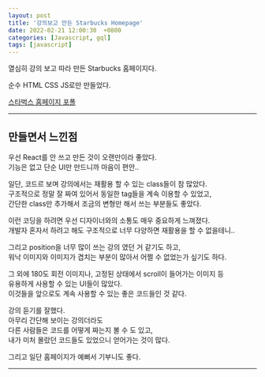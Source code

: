 ```yaml
---
layout: post
title: '강의보고 만든 Starbucks Homepage'
date: 2022-02-21 12:00:30  +0800
categories: [Javascript, gql]
tags: [javascript]
---
```


열심히 강의 보고 따라 만든 Starbucks 홈페이지다.  

순수 HTML CSS JS로만 만들었다.  


[스타벅스 홈페이지 포폴](https://dreamy-heisenberg-cef552.netlify.app/)

---

## **만들면서 느낀점**  


우선 React를 안 쓰고 만든 것이 오랜만이라 좋았다.  
기능은 없고 단순 UI만 만드니까 마음이 편안..  

일단, 코드르 보며 강의에서는 재활용 할 수 있는 class들이 참 많았다.  
구조적으로 정말 잘 짜여 있어서 동일한 tag들을 계속 이용할 수 있었고,  
간단한 class만 추가해서 조금의 변형만 해서 쓰는 부분들도 좋았다.  

이런 코딩을 하려면 우선 디자이너와의 소통도 매우 중요하게 느껴졌다.  
개발자 혼자서 하려고 해도 구조적으로 너무 다양하면 재활용을 할 수 없을테니..  

그리고 position을 너무 많이 쓰는 강의 였던 거 같기도 하고,  
워낙 이미지와 이미지가 겹치는 부분이 많아서 어쩔 수 없었는가 싶기도 하다.  

그 외에 180도 회전 이미지나, 고정된 상태에서 scroll이 들어가는 이미지 등  
유용하게 사용할 수 있는 UI들이 많았다.  
이것들을 앞으로도 계속 사용할 수 있는 좋은 코드들인 것 같다.  

강의 듣기를 잘했다.  
아무리 간단해 보이는 강의더라도  
다른 사람들은 코드를 어떻게 짜는지 볼 수 도 있고,  
내가 미처 몰랐던 코드들도 있었으니 얻어가는 것이 많다.  

그리고 일단 홈페이지가 예뻐서 기부니도 좋다.  

---  
